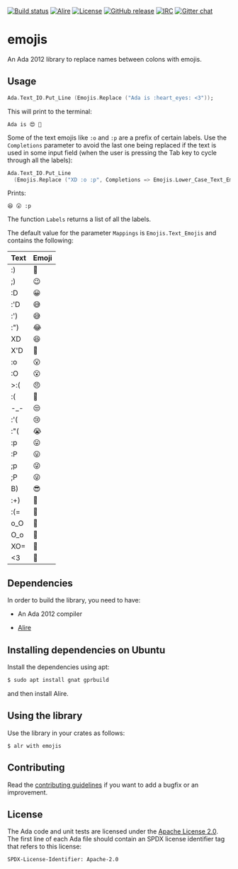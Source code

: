 [![Build status](https://github.com/onox/emojis/actions/workflows/build.yaml/badge.svg)](https://github.com/onox/emojis/actions/workflows/build.yaml)
[![Alire](https://img.shields.io/endpoint?url=https://alire.ada.dev/badges/emojis.json)](https://alire.ada.dev/crates/emojis.html)
[![License](https://img.shields.io/github/license/onox/emojis.svg?color=blue)](https://github.com/onox/emojis/blob/master/LICENSE)
[![GitHub release](https://img.shields.io/github/release/onox/emojis.svg)](https://github.com/onox/emojis/releases/latest)
[![IRC](https://img.shields.io/badge/IRC-%23ada%20on%20libera.chat-orange.svg)](https://libera.chat)
[![Gitter chat](https://badges.gitter.im/gitterHQ/gitter.svg)](https://gitter.im/ada-lang/Lobby)

# emojis

An Ada 2012 library to replace names between colons with emojis.

## Usage

```ada
Ada.Text_IO.Put_Line (Emojis.Replace ("Ada is :heart_eyes: <3"));
```

This will print to the terminal:

```
Ada is 😍 🧡
```

Some of the text emojis like `:o` and `:p` are a prefix of certain labels.
Use the `Completions` parameter to avoid the last one being replaced if the
text is used in some input field (when the user is pressing the Tab key to
cycle through all the labels):

```ada
Ada.Text_IO.Put_Line
  (Emojis.Replace ("XD :o :p", Completions => Emojis.Lower_Case_Text_Emojis));
```

Prints:

```
😆 😮 :p
```

The function `Labels` returns a list of all the labels.

The default value for the parameter `Mappings` is `Emojis.Text_Emojis` and contains
the following:

| Text | Emoji |
|------|-------|
|  :)  | 🙂    |
|  ;)  | 😉    |
|  :D  | 😀    |
| :'D  | 😅    |
| :')  | 😅    |
| :")  | 😂    |
|  XD  | 😆    |
| X'D  | 🤣    |
|  :o  | 😮    |
|  :O  | 😮    |
| >:(  | 😠    |
|  :(  | 🙁    |
| -_-  | 😒    |
| :'(  | 😢    |
| :"(  | 😭    |
|  :p  | 😛    |
|  :P  | 😛    |
|  ;p  | 😜    |
|  ;P  | 😜    |
|  B)  | 😎    |
| :+)  | 🤡    |
| :(=  | 🥵     |
| o_O  | 🤨    |
| O_o  | 🤨    |
| XO=  | 🤮    |
|  <3  | 🧡    |

## Dependencies

In order to build the library, you need to have:

 * An Ada 2012 compiler

 * [Alire][url-alire]

## Installing dependencies on Ubuntu

Install the dependencies using apt:

```sh
$ sudo apt install gnat gprbuild
```

and then install Alire.

## Using the library

Use the library in your crates as follows:

```
$ alr with emojis
```

## Contributing

Read the [contributing guidelines][url-contributing] if you want to add
a bugfix or an improvement.

## License

The Ada code and unit tests are licensed under the [Apache License 2.0][url-apache].
The first line of each Ada file should contain an SPDX license identifier tag that
refers to this license:

    SPDX-License-Identifier: Apache-2.0

  [url-alire]: https://alire.ada.dev/
  [url-apache]: https://opensource.org/licenses/Apache-2.0
  [url-contributing]: /CONTRIBUTING.md
